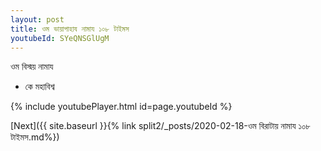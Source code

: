 ```yaml
---
layout: post
title: ওম ভায়াপাহায নামায ১০৮ টাইমস
youtubeId: SYeQNSGlUgM
---
```

 
 
 ওম বিস্ময় নামায  
 
 -  কে মহাবিশ্ব 
 
  
 
  
 
 
 
 
 
 


{% include youtubePlayer.html id=page.youtubeId %}
 
[Next]({{ site.baseurl }}{% link  split2/_posts/2020-02-18-ওম বিরাটায় নামায ১০৮ টাইমস.md%})
 
